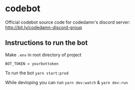 # codebot

Official codebot source code for codedamn's discord server: <http://bit.ly/codedamn-discord-group>

## Instructions to run the bot

Make `.env` in root directory of project

```env
BOT_TOKEN = yourbottoken
```

To run the bot `yarn start:prod`

While devloping you can run `yarn dev:watch` & `yarn dev:run`
